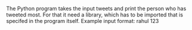 The Python program takes the input tweets and print the person who has tweeted most. 
For that it need a library, which has to be imported that is specifed in the program itself. 
Example input format: rahul 123
